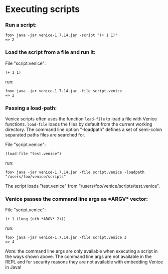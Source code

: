 # Executing scripts

### Run a script:

```text
foo> java -jar venice-1.7.14.jar -script "(+ 1 1)"
=> 2
```

### Load the script from a file and run it:

File "script.venice":

```text
(+ 1 1)
```

run:

```text
foo> java -jar venice-1.7.14.jar -file script.venice
=> 2
```


### Passing a load-path:

Venice scripts often uses the function `load-file` to load a file with 
Venice functions. `load-file` loads the files by default from the current working 
directory. The command line option "-loadpath" defines a set of semi-colon 
separated paths files are searched for.

File "script.venice":

```text
(load-file "test.venice")
```

run:

```text
foo> java -jar venice-1.7.14.jar -file script.venice -loadpath "/users/foo/venice/scripts"
```

The script loads "test.venice" from "/users/foo/venice/scripts/test.venice".



### Venice passes the command line args as \*ARGV\* vector:

File "script.venice":

```text
(+ 1 (long (nth *ARGV* 2)))
```

run:

```text
foo> java -jar venice-1.7.14.jar -file script.venice 3
=> 4
```

*Note:* the command line args are only available when executing a script 
in the ways shown above. The command line args are not available in the REPL
and for security reasons they are not available with embedding Venice in Java! 

